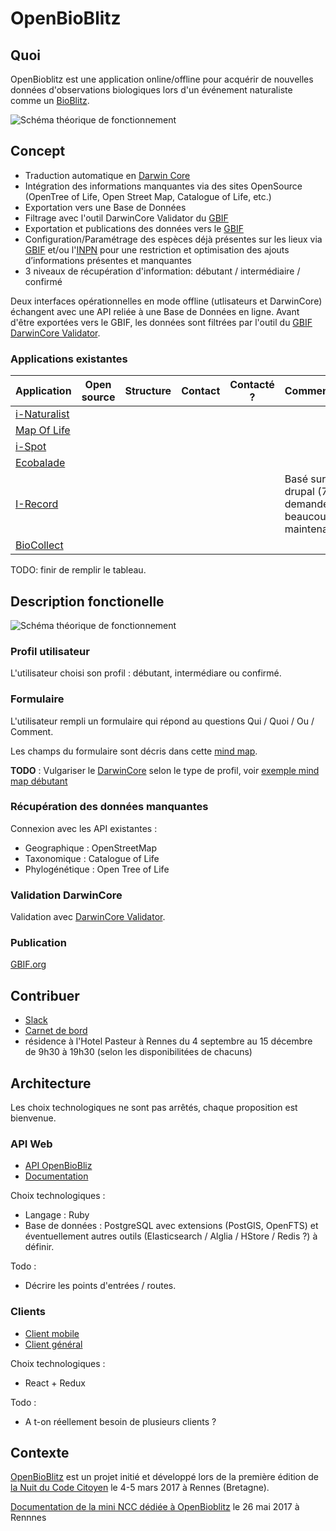 # OpenBioBlitz

## Quoi

OpenBioblitz est une application online/offline pour acquérir de nouvelles données d'observations biologiques lors d'un événement naturaliste comme un [BioBlitz](https://en.wikipedia.org/wiki/BioBlitz).

![Schéma théorique de fonctionnement](https://hackpad-attachments.s3.amazonaws.com/hackpad.com_jVIIVR11rac_p.564581_1488663708772_undefined)

## Concept

- Traduction automatique en [Darwin Core](http://rs.tdwg.org/dwc/) 
- Intégration des informations manquantes via des sites OpenSource (OpenTree of Life, Open Street Map, Catalogue of Life, etc.)
- Exportation vers une Base de Données
- Filtrage avec l'outil DarwinCore Validator du [GBIF](www.gbif.org)
- Exportation et publications des données vers le [GBIF](www.gbif.org)
- Configuration/Paramétrage des espèces déjà présentes sur les lieux via [GBIF](www.gbif.org) et/ou l'[INPN](https://inpn.mnhn.fr/accueil/index) pour une restriction et optimisation des ajouts d’informations présentes et manquantes
- 3 niveaux de récupération d'information: débutant / intermédiaire / confirmé

Deux interfaces opérationnelles en mode offline (utlisateurs et DarwinCore) échangent avec une API reliée à une Base de Données en ligne.
Avant d'être exportées vers le GBIF, les données sont filtrées par l'outil du [GBIF DarwinCore Validator](http://tools.gbif.org/dwca-validator).

### Applications existantes

| Application        | Open source           | Structure | Contact | Contacté ? | Commentaire |
| ------------------ |-----------------------| ----------|---------|------------|-------------|
| [i-Naturalist](https://www.inaturalist.org/) |   |     |         |            |             |
| [Map Of Life](https://mol.org/)              |   |     |         |            |             |
| [i-Spot](https://www.ispotnature.org/)       |   |     |         |            |             |
| [Ecobalade](http://www.ecobalade.fr/)        |   |     |         |            |             |
| [I-Record](https://www.brc.ac.uk/irecord/)   |   |     |         |            | Basé sur drupal (7?) demande beaucoup de maintenance |
| [BioCollect](https://www.ala.org.au/biocollect/)|  |   |         |            |             |

TODO: finir de remplir le tableau.

## Description fonctionelle

![Schéma théorique de fonctionnement](https://hackpad-attachments.s3.amazonaws.com/hackpad.com_jVIIVR11rac_p.564581_1488663708772_undefined)

### Profil utilisateur

L'utilisateur choisi son profil : débutant, intermédiare ou confirmé.

### Formulaire

L'utilisateur rempli un formulaire qui répond au questions Qui / Quoi / Ou / Comment.

Les champs du formulaire sont décris dans cette [mind map](https://framindmap.org/c/maps/320935/edit).

**TODO** : Vulgariser le [DarwinCore](http://www.canadensys.net/publication/darwin-core?lang=fr) selon le type de profil, voir [exemple mind map débutant](https://framindmap.org/c/maps/321124/edit)

### Récupération des données manquantes

Connexion avec les API existantes :
 - Geographique : OpenStreetMap
 - Taxonomique : Catalogue of Life
 - Phylogénétique : Open Tree of Life

### Validation DarwinCore

Validation avec [DarwinCore Validator](https://tools.gbif.org/dwca-validator/).

### Publication

[GBIF.org](GBIF.org)

## Contribuer

 - [Slack](openbioblitz.slack.com)
 - [Carnet de bord](https://hackmd.io/CYBgpgxsAcIMwFoCMBOALMBaBmZoJWgEMIEA2EAJjgHZhski1okg?both#)
 - résidence à l'Hotel Pasteur à Rennes du 4 septembre au 15 décembre de 9h30 à 19h30 (selon les disponibilitées de chacuns)

## Architecture

Les choix technologiques ne sont pas arrêtés, chaque proposition est bienvenue.

### API Web

 - [API OpenBioBliz](https://github.com/gaetan-pc/openbioblitz-core)
 - [Documentation](https://github.com/gaetan-pc/openbioblitz-core-documentation)

Choix technologiques :
 - Langage : Ruby
 - Base de données : PostgreSQL avec extensions (PostGIS, OpenFTS) et éventuellement autres outils (Elasticsearch / Alglia / HStore / Redis ?) à définir.

Todo :
 - Décrire les points d'entrées / routes.

### Clients

 - [Client mobile](https://github.com/gaetan-pc/openbioblitz-mobile)
 - [Client général](https://github.com/gaetan-pc/openbioblitz-web)

Choix technologiques :
 - React + Redux

Todo :

 - A t-on réellement besoin de plusieurs clients ?

## Contexte

[OpenBioBlitz](http://movilab.org/index.php?title=Recette_frugale_d%27hackathon_citoyen_open_source:_en_32_jours_et_sans_budget#Open_BioBlitz) est un projet initié et développé lors de la première édition de [la Nuit du Code Citoyen](https://codecitoyen.github.io/villes/rennes.html) le 4-5 mars 2017 à Rennes (Bretagne).

[Documentation de la mini NCC dédiée à OpenBioblitz](https://mensuel.framapad.org/p/miniNCC) le 26 mai 2017 à Rennnes
